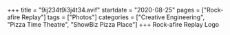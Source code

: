 +++
title = "9ij234t9i3j4t34.avif"
startdate = "2020-08-25"
pages = ["Rock-afire Replay"]
tags = ["Photos"]
categories = ["Creative Engineering", "Pizza Time Theatre", "ShowBiz Pizza Place"]
+++
Rock-afire Replay Logo

